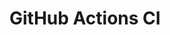 # GitHub Actions CI




















































































































































































































































































































































































































































































































































































































































































































































































































































































































































































































